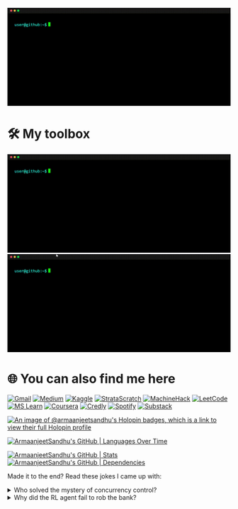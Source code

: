 ![Header](https://github.com/ArmaanjeetSandhu/ArmaanjeetSandhu/blob/main/GIFs/about_me.gif?raw=true)

# 🛠️ My toolbox

![#1](https://github.com/ArmaanjeetSandhu/ArmaanjeetSandhu/blob/main/GIFs/toolkit_1.gif?raw=true) ![#2](https://github.com/ArmaanjeetSandhu/ArmaanjeetSandhu/blob/main/GIFs/toolkit_2.gif?raw=true)

# 🌐 You can also find me here

[![Gmail](https://img.shields.io/badge/gmail-black?style=for-the-badge&logo=gmail&logoColor=white&color=%23EA4335)](mailto:armaanjeetsandhu430@gmail.com)
[![Medium](https://img.shields.io/badge/medium-black?style=for-the-badge&logo=medium)](https://medium.com/@armaanjeetsandhu)
[![Kaggle](https://img.shields.io/badge/kaggle-%2320BEFF?style=for-the-badge&logo=kaggle&logoColor=white&color=%2320BEFF)](https://www.kaggle.com/armaanjeetsandhu)
[![StrataScratch](https://img.shields.io/badge/stratascratch-%2300a699?style=for-the-badge)](https://platform.stratascratch.com/user/chillstar)
[![MachineHack](https://img.shields.io/badge/machinehack-black?style=for-the-badge)](https://machinehack.com/user/6561171c5ea925001af6d1fa)
[![LeetCode](https://img.shields.io/badge/leetcode-%23FFA116?style=for-the-badge&logo=leetcode&logoColor=white&color=%23FFA116)](https://leetcode.com/u/chillstar/)
[![MS Learn](https://img.shields.io/badge/microsoft_learn-%2300a8f0?style=for-the-badge&logoColor=white&color=%2300a8f0)](https://learn.microsoft.com/en-us/users/armaanjeetsinghsandhu-4450/)
[![Coursera](https://img.shields.io/badge/coursera-%230056D2?style=for-the-badge&logo=coursera&logoColor=white&color=%230056D2)](https://www.coursera.org/learner/armaanjeetsandhu)
[![Credly](https://img.shields.io/badge/credly-%23FF6B00?style=for-the-badge&logo=credly&logoColor=white&color=%23FF6B00)](https://www.credly.com/users/armaanjeet-sandhu)
[![Spotify](https://img.shields.io/badge/spotify-%231DB954?style=for-the-badge&logo=spotify&logoColor=white&color=%231DB954)](https://open.spotify.com/user/31oznrny4qpmo363aqtifu2ytoey?si=149f26e7fcad4666)
[![Substack](https://img.shields.io/badge/substack-%23FF6719?style=for-the-badge&logo=substack&logoColor=white&color=%23FF6719)](https://substack.com/@armaanjeetsandhu)

[![An image of @armaanjeetsandhu's Holopin badges, which is a link to view their full Holopin profile](https://holopin.me/armaanjeetsandhu)](https://holopin.io/@armaanjeetsandhu)

[![ArmaanjeetSandhu's GitHub | Languages Over Time](https://stats.quine.sh/ArmaanjeetSandhu/languages-over-time?theme=dark)](https://quine.sh?utm_source=widgets&utm_campaign=ArmaanjeetSandhu)

[![ArmaanjeetSandhu's GitHub | Stats](https://stats.quine.sh/ArmaanjeetSandhu/github?theme=dark)](https://quine.sh?utm_source=widgets&utm_campaign=ArmaanjeetSandhu)
[![ArmaanjeetSandhu's GitHub | Dependencies](https://stats.quine.sh/ArmaanjeetSandhu/dependencies?theme=dark)](https://quine.sh?utm_source=widgets&utm_campaign=ArmaanjeetSandhu)

Made it to the end? Read these jokes I came up with:

<details>
<summary>Who solved the mystery of concurrency control?</summary>
It was <b>Shared-Lock</b> Holmes!  <br>
  <sub><i><b>Explanation:</b> Shared locks are used in concurrency control to allow multiple transactions to read a resource simultaneously while preventing any of them from writing to it, ensuring data consistency.</i></sub>
</details>
<details>
<summary>Why did the RL agent fail to rob the bank?</summary>
Because he was <b>n-armed</b>!  <br>
  <sub><i><b>Explanation:</b> The n-armed bandit problem is a classic dilemma in reinforcement learning where an agent must decide which arm of a multi-armed bandit to pull to maximize cumulative rewards over time, while facing uncertainty about each arm's reward distribution.</i></sub>
</details>

